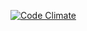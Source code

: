 [![Code Climate](https://codeclimate.com/repos/56ba407716cc0c3cc500322a/badges/5854188e6f08ed72fd86/gpa.svg)](https://codeclimate.com/repos/56ba407716cc0c3cc500322a/feed)